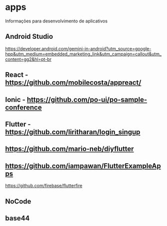 # apps
Informações para desenvolvimento de aplicativos

## Android Studio
https://developer.android.com/gemini-in-android?utm_source=google-hpp&utm_medium=embedded_marketing_link&utm_campaign=callout&utm_content=gg2&hl=pt-br

## React - https://github.com/mobilecosta/appreact/

## Ionic - https://github.com/po-ui/po-sample-conference

## Flutter - https://github.com/liritharan/login_singup

## https://github.com/mario-neb/diyflutter

## https://github.com/iampawan/FlutterExampleApps

https://github.com/firebase/flutterfire

## NoCode

## base44
